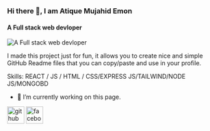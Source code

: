 ### Hi there 👋, I am  Atique Mujahid Emon
#### A Full stack web devloper
![A Full stack web devloper](https://scontent.fdac138-2.fna.fbcdn.net/v/t39.30808-1/420031516_2061831347489829_1684333138065794402_n.jpg?stp=dst-jpg_p160x160&_nc_cat=104&ccb=1-7&_nc_sid=5740b7&_nc_eui2=AeHko1xaAmsRNh4XYt8d4D8rKct-zRiiXSApy37NGKJdIHBGj9A96Z9l6Eb4Om6zGooLUEBwrR1uid1n6aESRdfV&_nc_ohc=tYzYvO4L_1sAX8G18K5&_nc_ht=scontent.fdac138-2.fna&oh=00_AfBpNMmYaEoq8b20ZKMXlODw25yhqRbrOINp5N54ophpsg&oe=65B2B6E9)

I made this project just for fun, it allows you to create nice and simple GitHub Readme files that you can copy/paste and use in your profile.

Skills: REACT / JS / HTML / CSS/EXPRESS JS/TAILWIND/NODE JS/MONGOBD

- 🔭 I’m currently working on this page. 


[<img src='https://cdn.jsdelivr.net/npm/simple-icons@3.0.1/icons/github.svg' alt='github' height='40'>](https://github.com/https://github.com/atique-mujahid-emon)  [<img src='https://cdn.jsdelivr.net/npm/simple-icons@3.0.1/icons/facebook.svg' alt='facebook' height='40'>](https://www.facebook.com/https://www.facebook.com/emoxx64/)  


